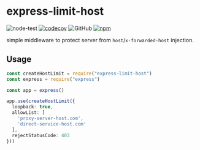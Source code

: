 # express-limit-host

![node-test](https://github.com/Soontao/express-limit-host/workflows/node-test/badge.svg)
[![codecov](https://codecov.io/gh/Soontao/express-limit-host/branch/main/graph/badge.svg?token=gTDJNGSGcQ)](https://codecov.io/gh/Soontao/express-limit-host)
![GitHub](https://img.shields.io/github/license/Soontao/express-limit-host)
[![npm](https://img.shields.io/npm/v/express-limit-host)](https://www.npmjs.com/package/express-limit-host)

simple middleware to protect server from `host`/`x-forwarded-host` injection.

## Usage


```ts
const createHostLimit = require("express-limit-host")
const express = require("express")

const app = express()

app.use(createHostLimit({
  loopback: true,
  allowList: [
    'proxy-server-host.com', 
    'direct-service-host.com'
  ],
  rejectStatusCode: 403
}))
```